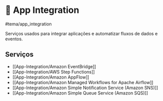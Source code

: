 # 🔄 App Integration
#tema/app_integration

Serviços usados para integrar aplicações e automatizar fluxos de dados e eventos.

## Serviços

- [[App-Integration/Amazon EventBridge]]
- [[App-Integration/AWS Step Functions]]
- [[App-Integration/Amazon AppFlow]]
- [[App-Integration/Amazon Managed Workflows for Apache Airflow]]
- [[App-Integration/Amazon Simple Notification Service (Amazon SNS)]]
- [[App-Integration/Amazon Simple Queue Service (Amazon SQS)]]

